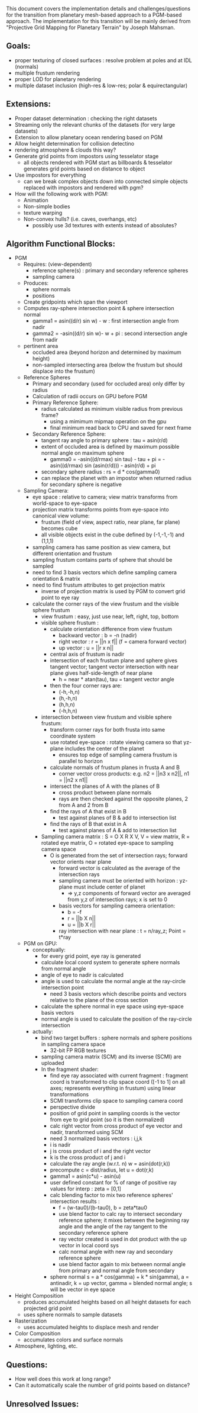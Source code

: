 This document covers the implementation details and challenges/questions for the transition from planetary mesh-based approach to a PGM-based approach. The implementation for this transition will be mainly derived from "Projective Grid Mapping for Planetary Terrain" by Joseph Mahsman.

Goals:
------
* proper texturing of closed surfaces : resolve problem at poles and at IDL (normals)
* multiple frustum rendering
* proper LOD for planetary rendering
* multiple dataset inclusion (high-res & low-res; polar & equirectangular)

Extensions:
-----------
* Proper dataset determination : checking the right datasets
* Streaming only the relevant chunks of the datasets (for very large datasets)
* Extension to allow planetary ocean rendering based on PGM
* Allow height determination for collision detectino
* rendering atmosphere & clouds this way?
* Generate grid points from impostors using tesselator stage
  * all objects rendered with PGM start as billboards & tesselator generates grid points based on distance to object
* Use impostors for everything
  * can we break complex objects down into connected simple objects replaced with impostors and rendered with pgm?
* How will the following work with PGM:
  * Animation
  * Non-simple bodies
  * texture warping
  * Non-convex hulls? (i.e. caves, overhangs, etc)
    * possibly use 3d textures with extents instead of absolutes?

Algorithm Functional Blocks:
----------------------------
* PGM
  * Requires: (view-dependent)
    * reference sphere(s) : primary and secondary reference spheres
    * sampling camera
  * Produces:
    * sphere normals 
    * positions
  * Create gridpoints which span the viewport
  * Computes ray-sphere intersection point & sphere intersection normal
    * gamma1 = asin((d/r) sin w) - w : first intersection angle from nadir
    * gamma2 = -asin((d/r) sin w)- w + pi : second intersection angle from nadir
  * pertinent area
    * occluded area (beyond horizon and determined by maximum height)
    * non-sampled intersecting area (below the frustum but should displace into the frustum)
  * Reference Spheres
  	* Primary and secondary (used for occluded area) only differ by radius
  	* Calculation of radii occurs on GPU before PGM
  	* Primary Reference Sphere:
  	  * radius calculated as minimum visible radius from previous frame?
  	    * using a mimimum mipmap operation on the gpu
  	    * final minimum read back to CPU and saved for next frame
  	* Secondary Reference Sphere:
  	  * tangent ray angle to primary sphere : tau = asin(r/d)
  	  * extent of occluded area is defined by maximum possible normal angle on maximum sphere
  	  	* gamma0 = -asin((d/rmax) sin tau) - tau + pi
                 = -asin((d/rmax) sin (asin(r/d))) - asin(r/d) + pi
  	  * secondary sphere radius : rs = d * cos(gamma0)
  	  * can replace the planet with an impostor when returned radius for secondary sphere is negative
  * Sampling Camera:
    * eye space : relative to camera; view matrix transforms from world-space to eye-space
    * projection matrix transforms points from eye-space into canonical view volume:
      * frustum (field of view, aspect ratio, near plane, far plane) becomes cube
      * all visible objects exist in the cube defined by (-1,-1,-1) and (1,1,1)
    * sampling camera has same position as view camera, but different orientation and frustum
    * sampling frustum contains parts of sphere that should be sampled
    * need to find 3 basis vectors which define sampling camera orientation & matrix
    * need to find frustum attributes to get projection matrix 
      * inverse of projection matrix is used by PGM to convert grid point to eye ray
    * calculate the corner rays of the view frustum and the visible sphere frustum
      * view frustum : easy, just use near, left, right, top, bottom
      * visible sphere frustum : 
        * calculate orientation difference from view frustum
          * backward vector : b = -n (nadir)
          * right vector : r = ||n x f|| (f = camera forward vector)
          * up vector : u = ||r x n||
        * central axis of frustum is nadir
        * intersection of each frustum plane and sphere gives tangent vector; tangent vector intersection with near plane gives half-side-length of near plane
          * h = near * atan(tau), tau = tangent vector angle
        * then the four corner rays are:
          * (-h,-h,n)
          * (h,-h,n)
          * (h,h,n)
          * (-h,h,n)
      * intersection between view frustum and visible sphere frustum:
        * transform corner rays for both frusta into same coordinate system
        * use rotated eye-space : rotate viewing camera so that yz-plane includes the center of the planet
          * ensures top edge of sampling camera frustum is parallel to horizon
        * calculate normals of frustum planes in frusta A and B
          * corner vector cross products: e.g. n2 = ||n3 x n2||, n1 = ||n2 x n1||
        * intersect the planes of A with the planes of B
          * cross product between plane normals
          * rays are then checked against the opposite planes, 2 from A and 2 from B
        * find the rays of A that exist in B
          * test against planes of B & add to intersection list
        * find the rays of B that exist in A
          * test against planes of A & add to intersection list
      * Sampling camera matrix : S = O X R X V, V = view matrix, R = rotated eye matrix, O = rotated eye-space to sampling camera space
        * O is generated from the set of intersection rays; forward vector orients near plane
          * forward vector is calculated as the average of the intersection rays
          * sampling camera must be oriented with horizon : yz-plane must include center of planet
            * => y,z components of forward vector are averaged from y,z of intersection rays; x is set to 0
          * basis vectors for sampling cameera orientation:
            * b = -f
            * r = ||b X n||
            * u = ||b X r||
          * ray intersection with near plane : t = n/ray_z; Point = t*ray
  * PGM on GPU:
    * conceptually:
      * for every grid point, eye ray is generated
      * calculate local coord system to generate sphere normals from normal angle
      * angle of eye to nadir is calculated
      * angle is used to calculate the normal angle at the ray-circle intersection point
        * need 3 basis vectors which describe points and vectors relative to the plane of the cross section
      * calculate the sphere normal in eye space using eye-space basis vectors
      * normal angle is used to calculate the position of the ray-circle intersection
    * actually:
      * bind two target buffers : sphere normals and sphere positions in sampling camera space
        * 32-bit FP RGB textures
      * sampling camera matrix (SCM) and its inverse (SCMI) are uploaded
      * In the fragment shader:
        * find eye ray associated with current fragment : fragment coord is transformed to clip space coord ([-1 to 1] on all axes; represents everything in frustum) using linear transformations
        * SCMI transforms clip space to sampling camera coord
        * perspective divide
        * position of grid point in sampling coords is the vector from eye to grid point (so it is then normalized)
        * calc right vector from cross product of eye vector and nadir, transformed using SCM
        * need 3 normalized basis vectors : i,j,k
        * i is nadir
        * j is cross product of i and the right vector
        * k is the cross product of j and i
        * calculate the ray angle (w.r.t. n) w = asin(dot(r,k))
        * precompute c = dist/radius, let u = dot(r,k)
        * gamma1 = asin(c*u) - asin(u)
        * user defined constant for % of range of positive ray values for interp : zeta = [0,1]
        * calc blending factor to mix two reference spheres' intersection results : 
          * f = (w-tau0)/(b-tau0), b = zeta*tau0
          * use blend factor to calc ray to intersect secondary reference sphere; it mixes between the beginning ray angle and the angle of the ray tangent to the secondary reference sphere
          * ray vector created is used in dot product with the up vector in local coord sys
          * calc normal angle with new ray and secondary reference sphere
          * use blend factor again to mix between normal angle from primary and normal angle from secondary
        * sphere normal s = a * cos(gamma) + k * sin(gamma), a = antinadir, k = up vector, gamma = blended normal angle; s will be vector in eye space
* Height Composition
  * produces accumulated heights based on all height datasets for each projected grid point
  * uses sphere normals to sample datasets
* Rasterization
  * uses accumulated heights to displace mesh and render
* Color Composition
  * accumulates colors and surface normals
* Atmosphere, lighting, etc.

Questions:
----------
* How well does this work at long range?
* Can it automatically scale the number of grid points based on distance?

Unresolved Issues:
------------------